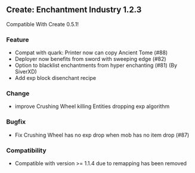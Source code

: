 ## Create: Enchantment Industry 1.2.3

Compatible With Create 0.5.1!

### Feature
- Compat with quark: Printer now can copy Ancient Tome (#88)
- Deployer now benefits from sword with sweeping edge (#82)
- Option to blacklist enchantments from hyper enchanting (#81) (By SiverXD)
- Add exp block disenchant recipe

### Change
- improve Crushing Wheel killing Entities dropping exp algorithm

### Bugfix
- Fix Crushing Wheel has no exp drop when mob has no item drop (#87)

### Compatibility
- Compatible with version >= 1.1.4 due to remapping has been removed
